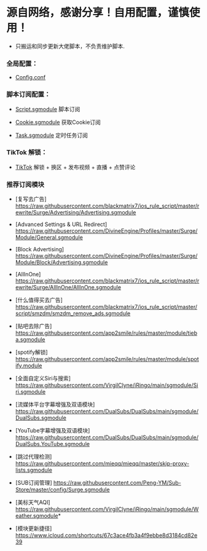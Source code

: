 # 源自网络，感谢分享！自用配置，谨慎使用！

* 只搬运和同步更新大佬脚本，不负责维护脚本.

### 全局配置：

* [Config.conf](https://raw.githubusercontent.com/jnlaoshu/MySelf/master/Surge/Config.conf)

### 脚本订阅配置：
* [Script.sgmodule](https://raw.githubusercontent.com/jnlaoshu/MySelf/master/Surge/Script.sgmodule) 脚本订阅

* [Cookie.sgmodule](https://raw.githubusercontent.com/jnlaoshu/MySelf/master/Surge/Cookie.sgmodule) 获取Cookie订阅

* [Task.sgmodule](https://raw.githubusercontent.com/jnlaoshu/MySelf/master/Surge/Task.sgmodule) 定时任务订阅

### TikTok 解锁：

* [TikTok](https://github.com/jnlaoshu/MySelf/blob/main/Surge/TikTokUnlock_README.md) 解锁 + 换区 + 发布视频 + 直播 + 点赞评论

### 推荐订阅模块
* [复写去广告] https://raw.githubusercontent.com/blackmatrix7/ios_rule_script/master/rewrite/Surge/Advertising/Advertising.sgmodule

* [Advanced Settings & URL Redirect] https://raw.githubusercontent.com/DivineEngine/Profiles/master/Surge/Module/General.sgmodule
 
* [Block Advertising] https://raw.githubusercontent.com/DivineEngine/Profiles/master/Surge/Module/Block/Advertising.sgmodule
 
* [AllInOne] https://raw.githubusercontent.com/blackmatrix7/ios_rule_script/master/rewrite/Surge/AllInOne/AllInOne.sgmodule

* [什么值得买去广告] https://raw.githubusercontent.com/blackmatrix7/ios_rule_script/master/script/smzdm/smzdm_remove_ads.sgmodule

* [贴吧去除广告] https://raw.githubusercontent.com/app2smile/rules/master/module/tieba.sgmodule

* [spotify解锁] https://raw.githubusercontent.com/app2smile/rules/master/module/spotify.module

* [全面自定义Siri与搜索] https://raw.githubusercontent.com/VirgilClyne/iRingo/main/sgmodule/Siri.sgmodule

* [流媒体平台字幕增强及双语模块] https://raw.githubusercontent.com/DualSubs/DualSubs/main/sgmodule/DualSubs.sgmodule
 
* [YouTube字幕增强及双语模块] https://raw.githubusercontent.com/DualSubs/DualSubs/main/sgmodule/DualSubs.YouTube.sgmodule
 
* [跳过代理检测] https://raw.githubusercontent.com/mieqq/mieqq/master/skip-proxy-lists.sgmodule

* [SUB订阅管理] https://raw.githubusercontent.com/Peng-YM/Sub-Store/master/config/Surge.sgmodule

* [美标天气AQI] https://raw.githubusercontent.com/VirgilClyne/iRingo/main/sgmodule/Weather.sgmodule* 

* [模块更新捷径] https://www.icloud.com/shortcuts/67c3ace4fb3a4f9ebbe8d3184cd82e39
